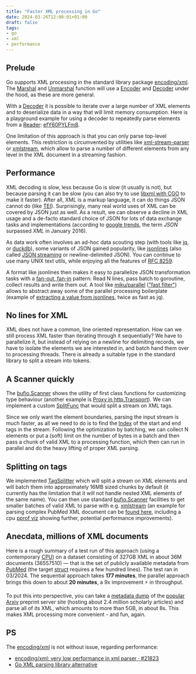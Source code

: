 ```yaml
---
title: "Faster XML processing in Go"
date: 2024-03-26T12:00:01+01:00
draft: false
tags:
- go
- xml
- performance
---
```


## Prelude

Go supports XML processing in the standard library package
[encoding/xml](https://pkg.go.dev/encoding/xml). The [Marshal](https://pkg.go.dev/encoding/xml#Marshal) and [Unmarshal](https://pkg.go.dev/encoding/xml#Unmarshal)
function will use a [Encoder](https://pkg.go.dev/encoding/xml#Encoder) and [Decoder](https://pkg.go.dev/encoding/xml#Decoder) under the hood, as these are more general.

With a [Decoder](https://pkg.go.dev/encoding/xml#Decoder) it is possible to iterate over a large number of XML
elements and to deserialize data in a way that will limit memory consumption.
Here is a playground example for using a decoder to repeatedly parse elements
from a [Reader](https://pkg.go.dev/io#Reader): [efY60PYLFm8](https://go.dev/play/p/efY60PYLFm8).

One limitation of this approach is that you can only parse top-level elements.
This restriction is circumvented by utilities like
[xml-stream-parser](https://github.com/tamerh/xml-stream-parser) or [xmlstream](https://github.com/miku/xmlstream), which allow to parse a number
of different elements from any level in the XML document in a streaming
fashion.

## Performance

XML decoding is slow, less because Go is slow (it usually is not), but because
parsing it can be slow (you can also try to use [libxml with
CGO](https://eli.thegreenplace.net/2019/faster-xml-stream-processing-in-go/) to
make it faster). After all, XML is a markup language, it can do things JSON
cannot do (like [TEI](https://tei-c.org/)). Surprisingly, many real world uses
of XML can be covered by JSON just as well. As a result, we can observe
a decline in XML usage and a de-facto standard choice of JSON for lots of data
exchange tasks and implementations (according to [google trends](https://trends.google.com/trends/explore?date=all&q=xml,json&hl=en-GB), the term *JSON*
surpassed *XML* in January 2016).

As data work often involves an ad-hoc data scouting step (with tools like
[jq](https://stedolan.github.io/jq/), or
[duckdb](https://www.pgrs.net/2024/03/21/duckdb-as-the-new-jq/)), some variants
of JSON gained popularity, like [jsonlines](https://jsonlines.org/) (also
called [JSON streaming](https://en.wikipedia.org/wiki/JSON_streaming) or
newline-delimited JSON). You can continue to use many UNIX text utils, while enjoying all
the features of [RFC 8259](https://datatracker.ietf.org/doc/html/rfc8259).

A format like jsonlines then makes it easy to parallelize JSON transformation
tasks with a [fan-out, fan-in](https://go.dev/blog/pipelines#fan-out-fan-in)
pattern: Read N lines, pass batch to goroutine, collect results and write them
out. A tool like [miku/parallel](https://github.com/miku/parallel) (["fast filter"](https://gist.github.com/miku/738f361c8156264626c74f9b717927ff#fast-parallel-filters-in-go)) allows to abstract away some of the parallel
processing boilerplate (example of [extracting a value from
jsonlines](https://github.com/miku/parallel/blob/27272f36538b21baa3256ec2e9487cca73d20628/examples/extract/extract.go#L1-L59),
twice as fast as jq).

## No lines for XML

XML does not have a common, line oriented representation. How can we
still process XML faster than iterating through it sequentially? We have to
parallelize it, but instead of relying on a newline for delimiting records, we
have to isolate the elements we are interested in, and batch hand
them over to processing threads. There is already a suitable type in the
standard library to split a stream into tokens.

## A Scanner quickly

The [bufio.Scanner](https://pkg.go.dev/bufio#Scanner) shows the utility of first class functions for customizing type behaviour (another
example is [Proxy in http.Transport](https://github.com/miku/httpgetaway/blob/master/ProxyIntro.md#customizing-httptransport-proxy)).
We can implement a custom [SplitFunc](https://pkg.go.dev/bufio#SplitFunc) that would split a stream on XML tags.

Since we only want the element boundaries, parsing the input stream is much
faster, as all we need to do is to find the
[Index](https://pkg.go.dev/bytes#Index) of the start and end tags in the
stream. Following the optimization by batching, we can collect N elements or
put a (soft) limit on the number of bytes in a batch and then pass a chunk of
valid XML to a processing function, which then can run in parallel and do the
heavy lifting of proper XML parsing.

## Splitting on tags

We implemented
[TagSplitter](https://github.com/miku/parallel/blob/27272f36538b21baa3256ec2e9487cca73d20628/record/split.go#L29-L56)
which will split a stream on XML elements and will batch them into
approximately 16MB sized chunks by default (it currently has the limitation
that it will not handle nested XML elements of the same name). You can then use
standard [bufio.Scanner](https://pkg.go.dev/bufio#example-Scanner-Custom)
facilities to get smaller batches of valid XML to parse with e.g.
[xmlstream](https://github.com/miku/xmlstream) (an example for parsing complex
PubMed XML document can be [found
here](https://github.com/miku/parallel/blob/27272f36538b21baa3256ec2e9487cca73d20628/examples/xmlstream/main.go#L36-L67),
including a cpu [pprof
viz](https://raw.githubusercontent.com/miku/parallel/master/examples/xmlstream/cpu.png)
showing further, potential performance improvements).

## Anecdata, millions of XML documents

Here is a rough summary of a test run of this approach (using a
contemporary [CPU](https://www.intel.com/content/www/us/en/products/sku/230498/intel-core-i913900t-processor-36m-cache-up-to-5-30-ghz/specifications.html))
on a dataset consisting of 327GB XML in about 36M documents (36557510) &mdash; that
is the set of publicly available metadata from
[PubMed](https://pubmed.ncbi.nlm.nih.gov/) (the target [struct](https://github.com/miku/parallel/blob/27272f36538b21baa3256ec2e9487cca73d20628/examples/xmlstream/main.go#L75-L318) requires a few hundred lines). The test ran in 03/2024. The
sequential approach takes **177 minutes**, the parallel approach brings this down to
about **20 minutes**, a 9x improvement ⚡ in throughput.

To put this into perspective, you can take a [metadata
dump](https://academia.stackexchange.com/questions/38969/getting-a-dump-of-arxiv-metadata)
of the [popular](https://info.arxiv.org/help/stats/2021_by_area/index.html)
[Arxiv](https://arxiv.org/) preprint server site (hosting about 2.4 million
scholarly articles) and parse all of its XML, which amounts to more than 5GB,
in about 8s. This makes XML processing more convenient - and fun, again.

## PS

The [encoding/xml](https://pkg.go.dev/encoding/xml) is not without issue, regarding performance:

* [encoding/xml: very low performance in xml parser · #21823](https://github.com/golang/go/issues/21823)
* [Go XML parsing library alternative](https://github.com/Goodwine/go-xml?tab=readme-ov-file#notes-on-encodingxml)

